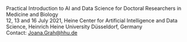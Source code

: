 Practical Introduction to AI and Data Science for Doctoral Researchers in Medicine and Biology<br>
12, 13 and 16 July 2021, Heine Center for Artificial Intelligence and Data Science, Heinrich Heine University Düsseldorf, Germany<br>
Contact: Joana.Grah@hhu.de

